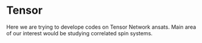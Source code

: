 # Tensor
Here we are trying to develope codes on Tensor Network ansats.
Main area of our interest would be studying correlated spin systems.
